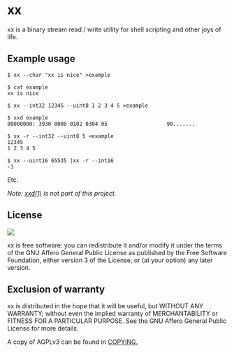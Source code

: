 # xx

xx is a binary stream read / write utility for shell scripting and other joys of life.

## Example usage

    $ xx --char "xx is nice" >example

    $ cat example
    xx is nice

    $ xx --int32 12345 --uint8 1 2 3 4 5 >example

    $ xxd example
    00000000: 3930 0000 0102 0304 05                   90.......

    $ xx -r --int32 --uint8 5 <example
    12345
    1 2 3 4 5

    $ xx --uint16 65535 |xx -r --int16
    -1

Etc.

*Note: [xxd(1)](http://linux.die.net/man/1/xxd) is not part of this project.*

## License

![](https://www.gnu.org/graphics/agplv3-155x51.png)

xx is free software: you can redistribute it and/or modify it under the terms of the GNU Affero General Public License as published by the Free Software Foundation, either version 3 of the License, or (at your option) any later version.

## Exclusion of warranty

xx is distributed in the hope that it will be useful, but WITHOUT ANY WARRANTY; without even the implied warranty of MERCHANTABILITY or FITNESS FOR A PARTICULAR PURPOSE. See the GNU Affero General Public License for more details.

A copy of AGPLv3 can be found in [COPYING.](COPYING)
